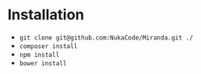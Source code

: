 # Installation

* `git clone git@github.com:NukaCode/Miranda.git ./`
* `composer install`
* `npm install`
* `bower install`
